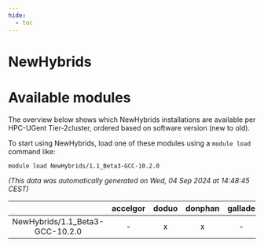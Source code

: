 ```yaml
---
hide:
  - toc
---
```


NewHybrids
==========

# Available modules


The overview below shows which NewHybrids installations are available per HPC-UGent Tier-2cluster, ordered based on software version (new to old).

To start using NewHybrids, load one of these modules using a `module load` command like:

```shell
module load NewHybrids/1.1_Beta3-GCC-10.2.0
```

*(This data was automatically generated on Wed, 04 Sep 2024 at 14:48:45 CEST)*  

| |accelgor|doduo|donphan|gallade|joltik|shinx|skitty|
| :---: | :---: | :---: | :---: | :---: | :---: | :---: | :---: |
|NewHybrids/1.1_Beta3-GCC-10.2.0|-|x|x|-|x|-|-|
